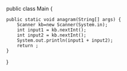 public class Main {

    public static void anagram(String[] args) {
        Scanner kb=new Scanner(System.in);
        int input1 = kb.nextInt();
        int input2 = kb.nextInt();
        System.out.println(input1 + input2);
        return ;
    }
}
